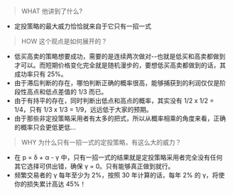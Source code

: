 > WHAT 他讲到了什么?

- 定投策略的最大威力恰恰就来自于它只有一招一式

> HOW 这个观点是如何展开的？

- 低买高卖的策略想要成功，需要的是连续两次做对--也就是低买和高卖都做到才可以。而短期价格变化完全就是随机漫步的，要想低买高卖都做到的话，其成功率只有 25%。
- 由于滞后判断的存在，哪怕判断正确的概率很高，能够捕获到的利润仅仅是阶段性高点和低点差值的 1/3 而已。
- 由于有持平的存在，同时判断出低点和高点的概率，其实没有 1/2 x 1/2 = 1/4，只有 1/3 x 1/3 = 1/9，远远低于大家的预期。
- 由于那些非定投策略采用者有太多的把式，所以从概率相乘的角度来看，正确的概率只会更低更低...

> WHY 为什么只有一招一式的定投策略，有这么大的威力？

- 在 p = δ + α - γ 中，只有一招一式的结果就是定投策略采用者完全没有任何其它选择可供出错，确保 γ = 0。只有能够真正做到就行。
- 频繁交易者的 γ 每年至少为 2%，按照 30 年计算的话，每年 2% 的 γ，将使你的损失累计高达 45%！

